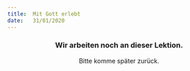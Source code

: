 ```yaml
---
title:  Mit Gott erlebt
date:   31/01/2020
---
```


### <center>Wir arbeiten noch an dieser Lektion.</center>
<center>Bitte komme später zurück.</center>